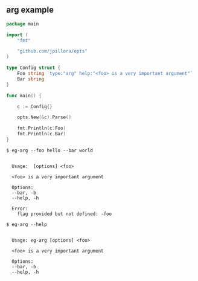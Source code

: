 ## arg example

<!--tmpl,code=go:cat main.go -->
``` go 
package main

import (
	"fmt"

	"github.com/jpillora/opts"
)

type Config struct {
	Foo string `type:"arg" help:"<foo> is a very important argument"`
	Bar string
}

func main() {

	c := Config{}

	opts.New(&c).Parse()

	fmt.Println(c.Foo)
	fmt.Println(c.Bar)
}
```
<!--/tmpl-->

```
$ eg-arg --foo hello --bar world
```

<!--tmpl,code=plain:go run main.go --foo hello --bar world -->
``` plain 

  Usage:  [options] <foo>

  <foo> is a very important argument

  Options:
  --bar, -b
  --help, -h

  Error:
    flag provided but not defined: -foo

```
<!--/tmpl-->

```
$ eg-arg --help
```

<!--tmpl,code=plain:go build -o eg-arg && ./eg-arg --help && rm eg-arg -->
``` plain 

  Usage: eg-arg [options] <foo>

  <foo> is a very important argument

  Options:
  --bar, -b
  --help, -h

```
<!--/tmpl-->
